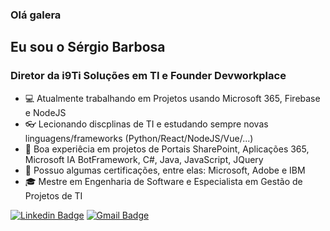 ### Olá galera

## Eu sou o Sérgio Barbosa

### Diretor da i9Ti Soluções em TI e Founder Devworkplace

- 💻 Atualmente trabalhando em Projetos usando Microsoft 365, Firebase e NodeJS
- 👓 Lecionando discplinas de TI e estudando sempre novas linguagens/frameworks (Python/React/NodeJS/Vue/...)
- 🧰 Boa experiêcia em projetos de Portais SharePoint, Aplicações 365, Microsoft IA BotFramework, C#, Java, JavaScript, JQuery
- 📑 Possuo algumas certificações, entre elas: Microsoft, Adobe e IBM
- 🎓 Mestre em Engenharia de Software e Especialista em Gestão de Projetos de TI 

[![Linkedin Badge](https://img.shields.io/badge/LinkedIn-saabarbosa-blue)](https://www.linkedin.com/in/saabarbosa/) 
[![Gmail Badge](https://img.shields.io/badge/Gmail-saabarbosa-red)](mailto://saabarbosa@gmail.com) 

